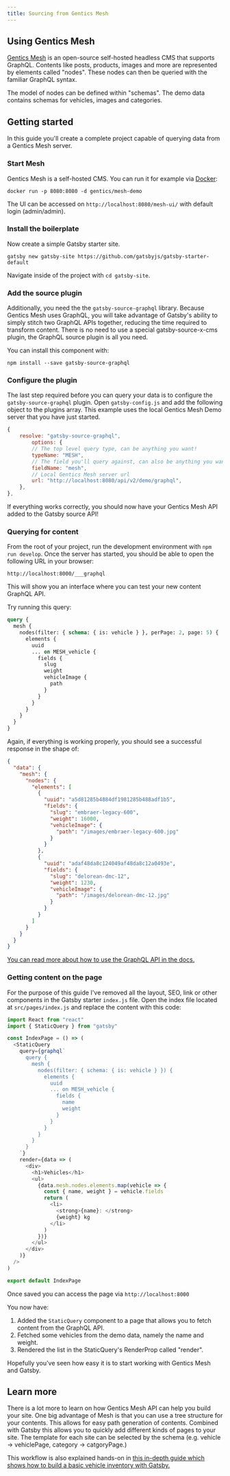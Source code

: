 ```yaml
---
title: Sourcing from Gentics Mesh
---
```


## Using Gentics Mesh

[Gentics Mesh](https://getmesh.io) is an open-source self-hosted headless CMS that supports GraphQL. Contents like posts, products, images and more are represented by elements called "nodes". These nodes can then be queried with the familiar GraphQL syntax.

The model of nodes can be defined within "schemas". The demo data contains schemas for vehicles, images and categories.

## Getting started

In this guide you'll create a complete project capable of querying data from a Gentics Mesh server.

### Start Mesh

Gentics Mesh is a self-hosted CMS. You can run it for example via [Docker](https://www.docker.com/):

```shell
docker run -p 8080:8080 -d gentics/mesh-demo
```

The UI can be accessed on `http://localhost:8080/mesh-ui/` with default login (admin/admin).

### Install the boilerplate

Now create a simple Gatsby starter site.

```shell
gatsby new gatsby-site https://github.com/gatsbyjs/gatsby-starter-default
```

Navigate inside of the project with `cd gatsby-site`.

### Add the source plugin

Additionally, you need the the `gatsby-source-graphql` library. Because Gentics Mesh uses GraphQL, you will take advantage of Gatsby's ability to simply stitch two GraphQL APIs together, reducing the time required to transform content. There is no need to use a special gatsby-source-x-cms plugin, the GraphQL source plugin is all you need.

You can install this component with:

```shell
npm install --save gatsby-source-graphql
```

### Configure the plugin

The last step required before you can query your data is to configure the `gatsby-source-graphql` plugin. Open `gatsby-config.js` and add the following object to the plugins array.
This example uses the local Gentics Mesh Demo server that you have just started.

```javascript:title=gatsby-config.js
{
    resolve: "gatsby-source-graphql",
        options: {
        // The top level query type, can be anything you want!
        typeName: "MESH",
        // The field you'll query against, can also be anything you want.
        fieldName: "mesh",
        // Local Gentics Mesh server url
        url: "http://localhost:8080/api/v2/demo/graphql",
    },
},
```

If everything works correctly, you should now have your Gentics Mesh API added to the Gatsby source API!

### Querying for content

From the root of your project, run the development environment with `npm run develop`. Once the server has started, you should be able to open the following URL in your browser:

`http://localhost:8000/___graphql`

This will show you an interface where you can test your new content GraphQL API.

Try running this query:

```graphql
query {
  mesh {
    nodes(filter: { schema: { is: vehicle } }, perPage: 2, page: 5) {
      elements {
        uuid
        ... on MESH_vehicle {
          fields {
            slug
            weight
            vehicleImage {
              path
            }
          }
        }
      }
    }
  }
}
```

Again, if everything is working properly, you should see a successful response in the shape of:

```json
{
  "data": {
    "mesh": {
      "nodes": {
        "elements": [
          {
            "uuid": "a5d81285b4884df1981285b488adf1b5",
            "fields": {
              "slug": "embraer-legacy-600",
              "weight": 16000,
              "vehicleImage": {
                "path": "/images/embraer-legacy-600.jpg"
              }
            }
          },
          {
            "uuid": "adaf48da8c124049af48da8c12a0493e",
            "fields": {
              "slug": "delorean-dmc-12",
              "weight": 1230,
              "vehicleImage": {
                "path": "/images/delorean-dmc-12.jpg"
              }
            }
          }
        ]
      }
    }
  }
}
```

[You can read more about how to use the GraphQL API in the docs.](https://getmesh.io/docs/graphql/)

### Getting content on the page

For the purpose of this guide I've removed all the layout, SEO, link or other components in the Gatsby starter `index.js` file. Open the index file located at `src/pages/index.js` and replace the content with this code:

```javascript:title=src/pages/index.js
import React from "react"
import { StaticQuery } from "gatsby"

const IndexPage = () => (
  <StaticQuery
    query={graphql`
      query {
        mesh {
          nodes(filter: { schema: { is: vehicle } }) {
            elements {
              uuid
              ... on MESH_vehicle {
                fields {
                  name
                  weight
                }
              }
            }
          }
        }
      }
    `}
    render={data => (
      <div>
        <h1>Vehicles</h1>
        <ul>
          {data.mesh.nodes.elements.map(vehicle => {
            const { name, weight } = vehicle.fields
            return (
              <li>
                <strong>{name}: </strong>
                {weight} kg
              </li>
            )
          })}
        </ul>
      </div>
    )}
  />
)

export default IndexPage
```

Once saved you can access the page via `http://localhost:8000`

You now have:

1. Added the `StaticQuery` component to a page that allows you to fetch content from the GraphQL API.
2. Fetched some vehicles from the demo data, namely the name and weight.
3. Rendered the list in the StaticQuery's RenderProp called "render".

Hopefully you've seen how easy it is to start working with Gentics Mesh and Gatsby.

## Learn more

There is a lot more to learn on how Gentics Mesh API can help you build your site.
One big advantage of Mesh is that you can use a tree structure for your contents. This allows for easy path generation of contents. Combined with Gatsby this allows you to quickly add different kinds of pages to your site. The template for each site can be selected by the schema (e.g. vehicle → vehiclePage, category → catgoryPage.)

This workflow is also explained hands-on in [this in-depth guide which shows how to build a basic vehicle inventory with Gatsby.](https://getmesh.io/blog/gentics-mesh-gatsby/)
